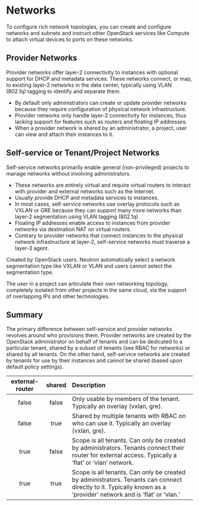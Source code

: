 # Networks

To configure rich network topologies, you can create and configure networks and
subnets and instruct other OpenStack services like Compute to attach virtual
devices to ports on these networks.

## Provider Networks

Provider networks offer layer-2 connectivity to instances with optional support
for DHCP and metadata services. These networks connect, or map, to existing
layer-2 networks in the data center, typically using VLAN (802.1q) tagging to
identify and separate them.

- By default only administrators can create or update provider networks because
they require configuration of physical network infrastructure.
- Provider networks only handle layer-2 connectivity for instances, thus lacking
support for features such as routers and floating IP addresses.
- When a provider network is shared by an administrator, a project, user can
view and attach their instances to it.

## Self-service or Tenant/Project Networks

Self-service networks primarily enable general (non-privileged) projects to
manage networks without involving administrators.

- These networks are entirely virtual and require virtual routers to interact
with provider and external networks such as the Internet.
- Usually provide DHCP and metadata services to instances.
- In most cases, self-service networks use overlay protocols such as VXLAN or
GRE because they can support many more networks than layer-2 segmentation using
VLAN tagging (802.1q).
- Floating IP addresses enable access to instances from provider networks via
destination NAT on virtual routers.
- Contrary to provider networks that connect instances to the physical network
infrastructure at layer-2, self-service networks must traverse a layer-3 agent.

Created by OpenStack users. Neutron automatically select a network
segmentation type like VXLAN or VLAN and users cannot select the segmentation
type.

The user in a project can articulate their own networking topology, completely
isolated from other projects in the same cloud, via the support of overlapping
IPs and other technologies.

## Summary

The primary difference between self-service and provider networks revolves
around who provisions them. Provider networks are created by the OpenStack
administrator on behalf of tenants and can be dedicated to a particular tenant,
shared by a subset of tenants (see RBAC for networks) or shared by all tenants.
On the other hand, self-service networks are created by tenants for use by their
instances and cannot be shared (based upon default policy settings).

| external-router | shared | Description                                                                                                                                                       |
|:---------------:|:------:|:------------------------------------------------------------------------------------------------------------------------------------------------------------------|
| false           | false  | Only usable by members of the tenant. Typically an overlay (vxlan, gre).                                                                                          |
| false           | true   | Shared by multiple tenants with RBAC on who can use it. Typically an overlay (vxlan, gre).                                                                        |
| true            | false  | Scope is all tenants. Can only be created by administrators. Tenants connect their router for external access. Typically a ‘flat’ or ‘vlan’ network.              |
| true            | true   | Scope is all tenants. Can only be created by administrators. Tenants can connect directly to it. Typically known as a ‘provider’ network and is ‘flat’ or ‘vlan.’ |
